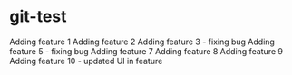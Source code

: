 # git-test
Adding feature 1
Adding feature 2
Adding feature 3 - fixing bug
Adding feature 5 - fixing bug
Adding feature 7
Adding feature 8
Adding feature 9
Adding feature 10 - updated UI in feature